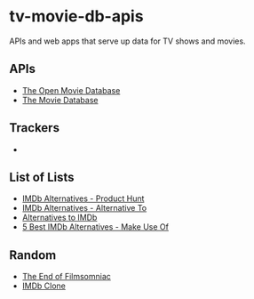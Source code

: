 # tv-movie-db-apis
APIs and web apps that serve up data for TV shows and movies.

## APIs
- [The Open Movie Database](https://www.omdbapi.com/)
- [The Movie Database](https://www.themoviedb.org/)

## Trackers
- []()

## List of Lists
- [IMDb Alternatives - Product Hunt](https://www.producthunt.com/products/imdb/alternatives)
- [IMDb Alternatives - Alternative To](https://alternativeto.net/software/imdb/)
- [Alternatives to IMDb](https://progsoft.net/en/software/imdb)
- [5 Best IMDb Alternatives - Make Use Of](https://www.makeuseof.com/imdb-alternatives-free-movie-tv-series-databases/)

## Random
- [The End of Filmsomniac](https://web.archive.org/web/20210801205707/https://www.filmsomniac.com/)
- [IMDb Clone](https://imdb-app-next.vercel.app/)
